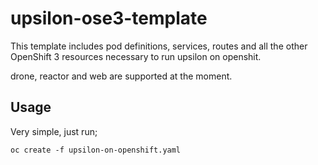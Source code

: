 # upsilon-ose3-template

This template includes pod definitions, services, routes and all the other 
OpenShift 3 resources necessary to run upsilon on openshit.

drone, reactor and web are supported at the moment.

## Usage
Very simple, just run; 

	oc create -f upsilon-on-openshift.yaml



